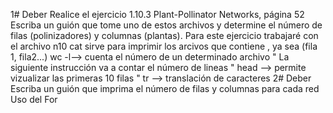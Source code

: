 1# Deber
 Realice el ejercicio 1.10.3 Plant-Pollinator Networks, página 52 
 Escriba un guión que tome uno de estos archivos y determine el número de filas (polinizadores) y columnas (plantas). 
  Para este ejercicio trabajaré con  el archivo n10 
  cat sirve para imprimir los arcivos que contiene , ya sea (fila 1, fila2...) 
  wc -l--> cuenta el número de un determinado archivo
   " La siguiente instrucción va a contar el número de lineas "
head --> permite vizualizar las primeras 10 filas "
tr --> translación de caracteres 
2# Deber
 Escriba un guión que imprima el número de filas y columnas para cada red 
 Uso del For
